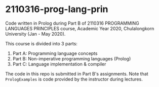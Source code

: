 # 2110316-prog-lang-prin
Code written in Prolog during Part B of 2110316 PROGRAMMING LANGUAGES PRINCIPLES course, Academic Year 2020, Chulalongkorn University (Jan - May 2020).

This course is divided into 3 parts:
1. Part A: Programming language concepts
2. Part B: Non-imperative programming languages (Prolog)
3. Part C: Language implementation & compiler 

The code in this repo is submitted in Part B's assignments.
Note that `PrologExamples` is code provided by the instructor during lectures.
